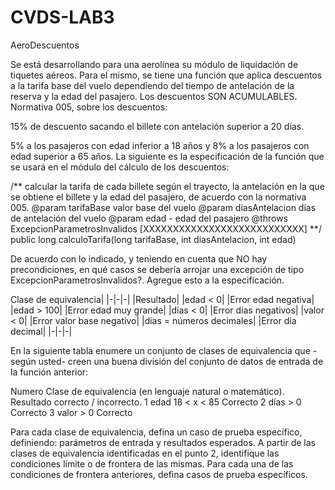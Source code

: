 # CVDS-LAB3
AeroDescuentos

Se está desarrollando para una aerolínea su módulo de liquidación de tiquetes aéreos. Para el mismo, se tiene una función que aplica descuentos a la tarifa base del vuelo dependiendo del tiempo de antelación de la reserva y la edad del pasajero. Los descuentos SON ACUMULABLES.
Normativa 005, sobre los descuentos:

15% de descuento sacando el billete con antelación superior a 20 días.

5% a los pasajeros con edad inferior a 18 años y 8% a los pasajeros con edad superior a 65 años.
La siguiente es la especificación de la función que se usará en el módulo del cálculo de los descuentos:

/**
calcular la tarifa de cada billete según el trayecto, la antelación en la que se obtiene el billete y la edad del pasajero, de acuerdo con la normativa 005.
@param tarifaBase valor base del vuelo
@param diasAntelacion dias de antelación del vuelo @param edad - edad del pasajero
@throws ExcepcionParametrosInvalidos [XXXXXXXXXXXXXXXXXXXXXXXXXXX]
**/
public long calculoTarifa(long tarifaBase, int diasAntelacion, int edad)


De acuerdo con lo indicado, y teniendo en cuenta que NO hay precondiciones, en qué casos se debería arrojar una excepción de tipo ExcepcionParametrosInvalidos?. Agregue esto a la especificación.
	
	
Clase de equivalencia|
|-|-|-|
|Resultado|
|edad < 0|
|Error edad negativa|
|edad > 100|
|Error edad muy grande|
|días < 0|
|Error dias negativos|
|valor < 0|
|Error valor base negativo|
|dias =  números decimales|
|Error dia decimal|
|-|-|-|



En la siguiente tabla enumere un conjunto de clases de equivalencia que -según usted- creen una buena división del conjunto de datos de entrada de la función anterior:
























Numero
Clase de equivalencia (en lenguaje natural o matemático).
Resultado correcto /
incorrecto.
1
edad 18 < x < 85
Correcto
2
días > 0
Correcto
3
 valor > 0
Correcto















Para cada clase de equivalencia, defina un caso de prueba específico, definiendo: parámetros de entrada y resultados esperados.
A partir de las clases de equivalencia identificadas en el punto 2, identifique las condiciones límite o de frontera de las mismas.
Para cada una de las condiciones de frontera anteriores, defina casos de prueba específicos.
